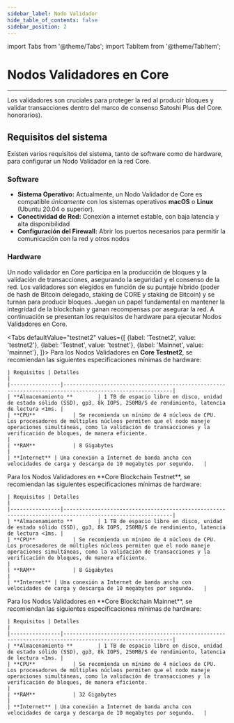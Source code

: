 ```yaml
---
sidebar_label: Nodo Validador
hide_table_of_contents: false
sidebar_position: 2
---
```


import Tabs from '@theme/Tabs';
import TabItem from '@theme/TabItem';

# Nodos Validadores en Core

---

Los validadores son cruciales para proteger la red al producir bloques y validar transacciones dentro del marco de consenso Satoshi Plus del Core. honorarios).

## Requisitos del sistema

Existen varios requisitos del sistema, tanto de software como de hardware, para configurar un Nodo Validador en la red Core.

### Software

- **Sistema Operativo:** Actualmente, un Nodo Validador de Core es compatible _únicamente_ con los sistemas operativos **macOS** o **Linux** (Ubuntu 20.04 o superior).
- **Conectividad de Red:** Conexión a internet estable, con baja latencia y alta disponibilidad
- **Configuración del Firewall:** Abrir los puertos necesarios para permitir la comunicación con la red y otros nodos

### Hardware

Un nodo validador en Core participa en la producción de bloques y la validación de transacciones, asegurando la seguridad y el consenso de la red. Los validadores son elegidos en función de su puntaje híbrido (poder de hash de Bitcoin delegado, staking de CORE y staking de Bitcoin) y se turnan para producir bloques. Juegan un papel fundamental en mantener la integridad de la blockchain y ganan recompensas por asegurar la red. A continuación se presentan los requisitos de hardware para ejecutar Nodos Validadores en Core.

<Tabs
defaultValue="testnet2"
values={[
{label: 'Testnet2', value: 'testnet2'},
{label: 'Testnet', value: 'testnet'},
{label: 'Mainnet', value: 'mainnet'},
]}> <TabItem value="testnet2">
Para los Nodos Validadores en **Core Testnet2**, se recomiendan las siguientes especificaciones mínimas de hardware:

```
| Requisitos | Detalles                                                                                                    |  
|----------------|---------------------------------------------------------------------------------------------------------|
| **Almacenamiento **        | 1 TB de espacio libre en disco, unidad de estado sólido (SSD), gp3, 8k IOPS, 250MB/S de rendimiento, latencia de lectura <1ms. |
| **CPU**            | Se recomienda un mínimo de 4 núcleos de CPU. Los procesadores de múltiples núcleos permiten que el nodo maneje operaciones simultáneas, como la validación de transacciones y la verificación de bloques, de manera eficiente.                                                                                          |
| **RAM**            | 8 Gigabytes                                                                                         |
| **Internet** | Una conexión a Internet de banda ancha con velocidades de carga y descarga de 10 megabytes por segundo.   |
```

  </TabItem>
  <TabItem value="testnet">
    Para los Nodos Validadores en **Core Blockchain Testnet**, se recomiendan las siguientes especificaciones mínimas de hardware:

```
| Requisitos | Detalles                                                                                                    |  
|----------------|---------------------------------------------------------------------------------------------------------|
| **Almacenamiento **        | 1 TB de espacio libre en disco, unidad de estado sólido (SSD), gp3, 8k IOPS, 250MB/S de rendimiento, latencia de lectura <1ms. |
| **CPU**            | Se recomienda un mínimo de 4 núcleos de CPU. Los procesadores de múltiples núcleos permiten que el nodo maneje operaciones simultáneas, como la validación de transacciones y la verificación de bloques, de manera eficiente.                                                                                          |
| **RAM**            | 8 Gigabytes                                                                                         |
| **Internet** | Una conexión a Internet de banda ancha con velocidades de carga y descarga de 10 megabytes por segundo.   |
```

  </TabItem>
  <TabItem value="mainnet">
    Para los Nodos Validadores en **Core Blockchain Mainnet**, se recomiendan las siguientes especificaciones mínimas de hardware:

```
| Requisitos | Detalles                                                                                                    |  
|----------------|---------------------------------------------------------------------------------------------------------|
| **Almacenamiento **        | 1 TB de espacio libre en disco, unidad de estado sólido (SSD), gp3, 8k IOPS, 250MB/S de rendimiento, latencia de lectura <1ms. |
| **CPU**            | Se recomienda un mínimo de 4 núcleos de CPU. Los procesadores de múltiples núcleos permiten que el nodo maneje operaciones simultáneas, como la validación de transacciones y la verificación de bloques, de manera eficiente.                                                                                          |
| **RAM**            | 32 Gigabytes                                                                                         |
| **Internet** | Una conexión a Internet de banda ancha con velocidades de carga y descarga de 10 megabytes por segundo.   |
```

  </TabItem>
</Tabs>
